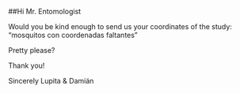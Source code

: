 ##Hi Mr. Entomologist

Would you be kind enough to send us your coordinates of the study: “mosquitos con coordenadas faltantes”

Pretty please?

Thank you!

Sincerely
Lupita & Damián
